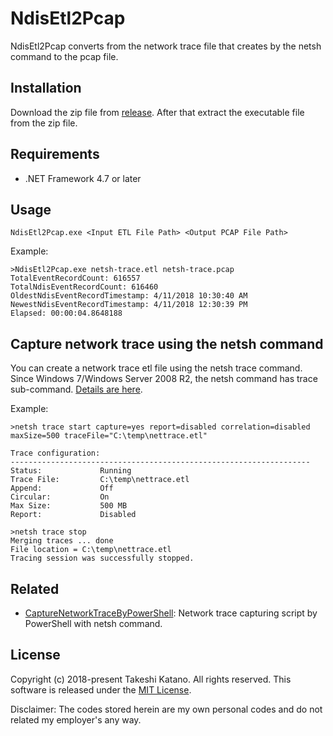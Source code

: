# NdisEtl2Pcap

NdisEtl2Pcap converts from the network trace file that creates by the netsh command to the pcap file.

## Installation

Download the zip file from [release](https://github.com/tksh164/NdisEtl2Pcap/releases/latest). After that extract the executable file from the zip file.

## Requirements

- .NET Framework 4.7 or later

## Usage

```
NdisEtl2Pcap.exe <Input ETL File Path> <Output PCAP File Path>
```

Example:

```
>NdisEtl2Pcap.exe netsh-trace.etl netsh-trace.pcap
TotalEventRecordCount: 616557
TotalNdisEventRecordCount: 616460
OldestNdisEventRecordTimestamp: 4/11/2018 10:30:40 AM
NewestNdisEventRecordTimestamp: 4/11/2018 12:30:39 PM
Elapsed: 00:00:04.8648188
```

## Capture network trace using the netsh command

You can create a network trace etl file using the netsh trace command. Since Windows 7/Windows Server 2008 R2, the netsh command has trace sub-command. [Details are here](https://docs.microsoft.com/en-us/windows/desktop/ndf/network-tracing-in-windows-7).

Example:

```
>netsh trace start capture=yes report=disabled correlation=disabled maxSize=500 traceFile="C:\temp\nettrace.etl"

Trace configuration:
-------------------------------------------------------------------
Status:             Running
Trace File:         C:\temp\nettrace.etl
Append:             Off
Circular:           On
Max Size:           500 MB
Report:             Disabled

>netsh trace stop
Merging traces ... done
File location = C:\temp\nettrace.etl
Tracing session was successfully stopped.
```

## Related

- [CaptureNetworkTraceByPowerShell](https://github.com/tksh164/CaptureNetworkTraceByPowerShell): Network trace capturing script by PowerShell with netsh command.

## License

Copyright (c) 2018-present Takeshi Katano. All rights reserved. This software is released under the [MIT License](https://github.com/tksh164/NdisEtl2Pcap/blob/master/LICENSE).

Disclaimer: The codes stored herein are my own personal codes and do not related my employer's any way.
